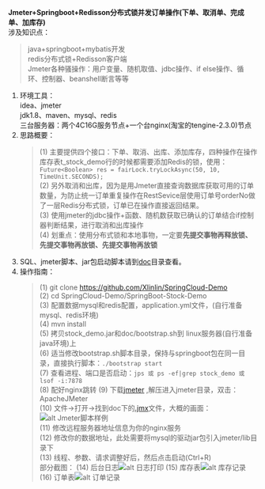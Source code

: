 **Jmeter+Springboot+Redisson分布式锁并发订单操作(下单、取消单、完成单、加库存)**<br>
涉及知识点：<br>
   > java+springboot+mybatis开发<br>
   > redis分布式锁+Redisson客户端<br>
   > Jmeter各种骚操作：用户变量、随机取值、jdbc操作、if else操作、循环、控制器、beanshell断言等等<br> 
1. 环境工具：<br>
   idea、jmeter<br>
   jdk1.8、maven、mysql、redis<br>
   三台服务器：两个4C16G服务节点+一个台nginx(淘宝的tengine-2.3.0)节点<br>
2. 思路概要：<br>
   >(1) 主要提供四个接口：下单、取消、出库、添加库存，四种操作在操作库存表t_stock_demo行的时候都需要添加Redis的锁，使用：``Future<Boolean> res = fairLock.tryLockAsync(50, 10, TimeUnit.SECONDS);``<br>
   >(2) 另外取消和出库，因为是用Jmeter直接查询数据库获取可用的订单数量，为防止统一订单重复操作在RestSevice层使用订单号orderNo做了一层Redis分布式锁，订单已在操作直接返回结果。<br>
   >(3) 使用jmeter的jdbc操作+函数、随机数获取已确认的订单结合if控制器判断结果，进行取消和出库操作<br>
   >(4) 划重点：使用分布式锁和本地事物，一定要**先提交事物再释放锁、先提交事物再放锁、先提交事物再放锁**<br>
3. SQL、jmeter脚本、jar包启动脚本请到[doc](https://github.com/Xlinlin/SpringCloud-Demo/tree/master/SpringBoot-Stock-Demo/doc)目录查看。
4. 操作指南：
   >(1) git clone https://github.com/Xlinlin/SpringCloud-Demo   <br>
   >(2) cd SpringCloud-Demo/SpringBoot-Stock-Demo  <br>
   >(3) 配置数据mysql和redis配置，application.yml文件，(自行准备mysql、redis环境) <br>
   >(4) mvn install <br>
   >(5) 拷贝stock_demo.jar和doc/bootstrap.sh到 linux服务器(自行准备java环境)上 <br>
   >(6) 适当修改bootstrap.sh脚本目录，保持与springboot包在同一目录，直接执行脚本：``./bootstrap start`` <br>
   >(7) 查看进程、端口是否启动：``jps 或 ps -ef|grep stock_demo 或 lsof -i:7878``<br>
   >(8) 配好nginx跳转
   >(9) 下载[jmeter](http://jmeter.apache.org/download_jmeter.cgi) ,解压进入jmeter目录，双击：ApacheJMeter<br>
   >(10) 文件->打开->找到doc下的[.jmx](https://github.com/Xlinlin/SpringCloud-Demo/blob/master/SpringBoot-Stock-Demo/doc/stock_demo_jmeter.jmx)文件，大概的画面：![alt Jmeter脚本样例](https://github.com/Xlinlin/SpringCloud-Demo/blob/master/SpringBoot-Stock-Demo/doc/stock_demo_jmeter.png)<br>
   >(11) 修改远程服务器地址信息为你的nginx服务<br>
   >(12) 修改你的数据地址，此处需要将mysql的驱动jar包引入jmeter/lib目录下<br>
   >(13) 线程、参数、请求调整好后，然后点击启动(Ctrl+R)<br>
   部分截图：
   >(14) 后台日志![alt 日志打印](https://github.com/Xlinlin/SpringCloud-Demo/blob/master/SpringBoot-Stock-Demo/doc/sever_console_log.png)
   >(15) 库存表![alt 库存记录](https://github.com/Xlinlin/SpringCloud-Demo/blob/master/SpringBoot-Stock-Demo/doc/stock_query.png)
   >(16) 订单表![alt 订单记录](https://github.com/Xlinlin/SpringCloud-Demo/blob/master/SpringBoot-Stock-Demo/doc/order_query.png)
   